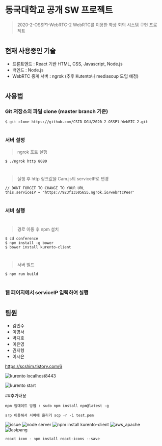# 동국대학교 공개 SW 프로젝트 
> 2020-2-OSSP1-WebRTC-2
> WebRTC를 이용한 화상 회의 시스템 구현 프로젝트  
#

## 현재 사용중인 기술
* 프론트엔드 : React 기반 HTML, CSS, Javascript, Node.js
* 백엔드 : Node.js
* WebRTC 중계 서버 : ngrok (추후 Kutento나 mediasoup 도입 예정)  
#
 
 ## 사용법
 ### Git 저장소의 파일 clone (master branch 기준)
  ```
  $ git clone https://github.com/CSID-DGU/2020-2-OSSP1-WebRTC-2.git
 ```  
 #
 ### 서버 설정
 > ngrok 포트 실행
 ```
 $ ./ngrok http 8080
 ```  
 #
 > 실행 후 http 링크값을 Cam.js의 serviceIP로 변경
 ```
 // DONT FORGET TO CHANGE TO YOUR URL
 this.serviceIP = 'https://923f13505655.ngrok.io/webrtcPeer'
 ```   
 #
 ### 서버 실행  
 #
 > 경로 이동 후 npm 설치
 ```
 $ cd conference
 $ npm install -g bower
 $ bower install kurento-client  
 ```  
 #
 
 > 서버 빌드 
 ```
 $ npm run build
 ```  
 #
 
 ### 웹 페이지에서 serviceIP 입력하여 실행  
 #

 ## 팀원
 * 김민수
 * 이영서
 * 박지호
 * 이은영
 * 권지형
 * 이시은

https://scshim.tistory.com/6


![kurento localhost8443](https://user-images.githubusercontent.com/46514182/100539139-5efe9c80-3202-11eb-82da-04f855d4e118.png)

![kurento start](https://user-images.githubusercontent.com/46514182/100539142-6160f680-3202-11eb-86ed-a1e6ed6c8269.png)


##추가내용
```
npm 업데이트 방법 : sudo npm install npm@latest -g

srp 이용해서 서버에 올리기 scp -r -i test.pem 
```
![issue](https://user-images.githubusercontent.com/46514182/101172488-3ebe4b80-360f-11eb-970e-b67dbff55a0b.png)
![node server](https://user-images.githubusercontent.com/46514182/101172504-4120a580-360f-11eb-8184-a6c28476cb0a.png)
![npm install kurento-client](https://user-images.githubusercontent.com/46514182/101172537-4d0c6780-360f-11eb-8d49-e39290ee83e6.png)
![aws_apache](https://user-images.githubusercontent.com/46514182/101172671-788f5200-360f-11eb-9c92-37e9eff9bf29.png)
![lastpang](https://user-images.githubusercontent.com/46514182/101172673-79c07f00-360f-11eb-8bc9-c10d3cfdbcd8.png)

```
react icon - npm install react-icons --save
```
